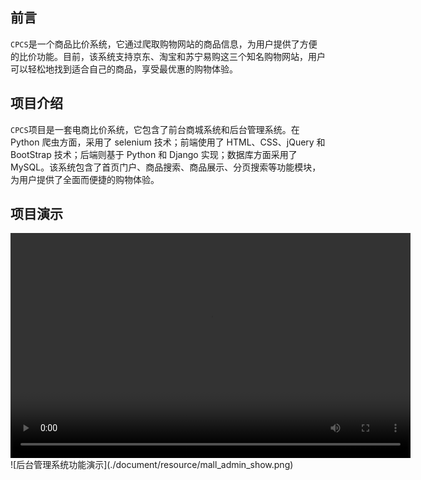 ## 前言
`CPCS`是一个商品比价系统，它通过爬取购物网站的商品信息，为用户提供了方便的比价功能。目前，该系统支持京东、淘宝和苏宁易购这三个知名购物网站，用户可以轻松地找到适合自己的商品，享受最优惠的购物体验。

## 项目介绍
`CPCS`项目是一套电商比价系统，它包含了前台商城系统和后台管理系统。在 Python 爬虫方面，采用了 selenium 技术；前端使用了 HTML、CSS、jQuery 和 BootStrap 技术；后端则基于 Python 和 Django 实现；数据库方面采用了 MySQL。该系统包含了首页门户、商品搜索、商品展示、分页搜索等功能模块，为用户提供了全面而便捷的购物体验。

## 项目演示
<div>
  <video controls width="640" height="360">
        <source src="movie.mp4" type="video/mp4">
        Your browser does not support the video tag.
    </video>
</div>
![后台管理系统功能演示](./document/resource/mall_admin_show.png)
